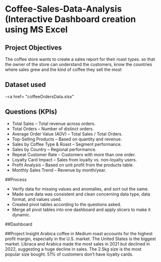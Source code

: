 # Coffee-Sales-Data-Analysis (Interactive Dashboard creation using MS Excel
## Project Objectives
The coffee store wants to create a sales report for their roast types. so that the owner of the store can understand the customers, know the countries where sales grew and the kind of coffee they sell the most

## Dataset used
-<a href= "coffeeOrdersData.xlsx"

## Questions (KPIs)
- Total Sales – Total revenue across orders.
- Total Orders – Number of distinct orders.
- Average Order Value (AOV) – Total Sales / Total Orders.
- Top-Selling Products – Based on quantity and revenue.
- Sales by Coffee Type & Roast – Segment performance.
- Sales by Country – Regional performance.
- Repeat Customer Rate – Customers with more than one order.
- Loyalty Card Impact – Sales from loyalty vs. non-loyalty users.
- Profit Analysis – Based on unit profit from the products table.
- Monthly Sales Trend – Revenue by month/year.

##Process
- Verify data for missing values and anomalies, and sort out the same.
- Made sure data was consistent and clean concerning data type, data format, and values used.
- Created pivot tables according to the questions asked.
- Merge all pivot tables into one dashboard and apply slicers to make it dynamic.

##Dashboard


##Project Insight
Arabica coffee in Medium roast accounts for the highest profit margin, especially in the U.S. market. The United States is the biggest market. Libraca and Arabica made the most sales in 2021 but declined in 2022, suggesting a huge decline in sales. The 2.5kg size is the most popular size bought. 51% of customers don't have loyalty cards.

